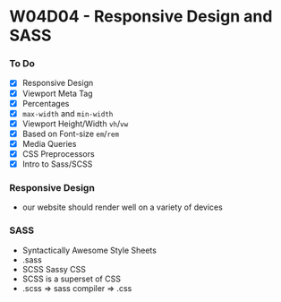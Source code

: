 # W04D04 - Responsive Design and SASS

### To Do
- [x] Responsive Design
- [x] Viewport Meta Tag
- [x] Percentages
- [x] `max-width` and `min-width`
- [x] Viewport Height/Width `vh`/`vw`
- [x] Based on Font-size `em`/`rem`
- [x] Media Queries
- [x] CSS Preprocessors
- [x] Intro to Sass/SCSS

### Responsive Design
* our website should render well on a variety of devices

### SASS
* Syntactically Awesome Style Sheets
* .sass
* SCSS Sassy CSS
* SCSS is a superset of CSS
* .scss => sass compiler => .css


























